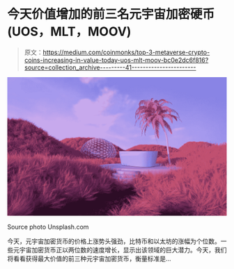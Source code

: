 # 今天价值增加的前三名元宇宙加密硬币(UOS，MLT，MOOV)

> 原文：<https://medium.com/coinmonks/top-3-metaverse-crypto-coins-increasing-in-value-today-uos-mlt-moov-bc0e2dc6f816?source=collection_archive---------41----------------------->

![](img/47a9e686578735e704811d8676110476.png)

Source photo Unsplash.com

今天，元宇宙加密货币的价格上涨势头强劲，比特币和以太坊的涨幅为个位数。一些元宇宙加密货币正以两位数的速度增长，显示出该领域的巨大潜力。今天，我们将看看获得最大价值的前三种元宇宙加密货币，衡量标准是…